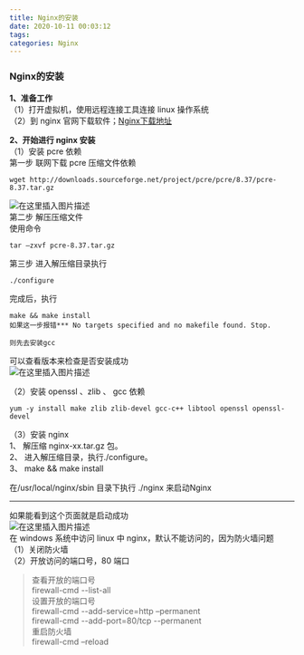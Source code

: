 ```yaml
---
title: Nginx的安装
date: 2020-10-11 00:03:12
tags: 
categories: Nginx
---
```


<!--more-->

### Nginx的安装

**1、准备工作**  
（1）打开虚拟机，使用远程连接工具连接 linux 操作系统  
（2）到 nginx 官网下载软件；[Nginx下载地址](http://nginx.org/)

**2、开始进行 nginx 安装**  
（1）安装 pcre 依赖  
第一步 联网下载 pcre 压缩文件依赖

```shell
wget http://downloads.sourceforge.net/project/pcre/pcre/8.37/pcre-8.37.tar.gz
```

![在这里插入图片描述](https://img-blog.csdnimg.cn/20201010235234318.png#pic_center)  
第二步 解压压缩文件  
使用命令

```shell
tar –zxvf pcre-8.37.tar.gz
```

第三步 进入解压缩目录执行

```shell
./configure 
```

完成后，执行

```shell
make && make install
如果这一步报错*** No targets specified and no makefile found. Stop. 

则先去安装gcc
```

可以查看版本来检查是否安装成功  
![在这里插入图片描述](https://img-blog.csdnimg.cn/20201010235654840.png#pic_center)

（2）安装 openssl 、zlib 、 gcc 依赖

```shell
yum -y install make zlib zlib-devel gcc-c++ libtool openssl openssl-devel
```

（3）安装 nginx  
1、 解压缩 nginx-xx.tar.gz 包。  
2、 进入解压缩目录，执行./configure。  
3、 make \&\& make install

在/usr/local/nginx/sbin 目录下执行 ./nginx 来启动Nginx

---

如果能看到这个页面就是启动成功  
![在这里插入图片描述](https://img-blog.csdnimg.cn/20201011000232565.png?x-oss-process=image/watermark,type_ZmFuZ3poZW5naGVpdGk,shadow_10,text_aHR0cHM6Ly9ibG9nLmNzZG4ubmV0L3FxXzIxMDQwNTU5,size_16,color_FFFFFF,t_70#pic_center)  
在 windows 系统中访问 linux 中 nginx，默认不能访问的，因为防火墙问题  
（1）关闭防火墙  
（2）开放访问的端口号，80 端口

> 查看开放的端口号  
> firewall-cmd \--list-all  
> 设置开放的端口号  
> firewall-cmd \--add-service=http –permanent  
> firewall-cmd \--add-port=80/tcp \--permanent  
> 重启防火墙  
> firewall-cmd –reload